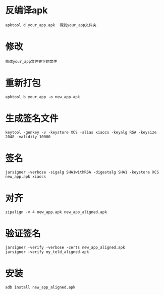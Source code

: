 # 反编译apk
    apktool d your_app.apk  得到your_app文件夹

# 修改
    修改your_app文件夹下的文件

# 重新打包
    apktool b your_app -o new_app.apk

# 生成签名文件
    keytool -genkey -v -keystore XCS -alias xiaocs -keyalg RSA -keysize 2048 -validity 10000

# 签名
    jarsigner -verbose -sigalg SHA1withRSA -digestalg SHA1 -keystore XCS new_app.apk xiaocs
    
# 对齐
    zipalign -v 4 new_app.apk new_app_aligned.apk

# 验证签名
    jarsigner -verify -verbose -certs new_app_aligned.apk
    jarsigner -verify my_teld_aligned.apk

# 安装
    adb install new_app_aligned.apk